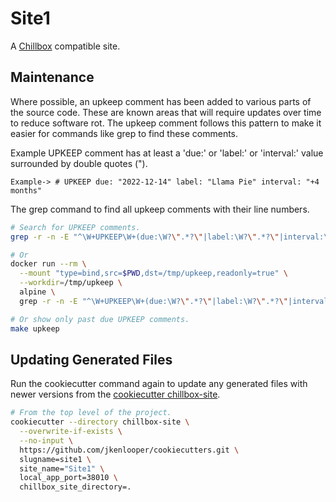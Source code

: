# Site1

A [Chillbox] compatible site.

## Maintenance

Where possible, an upkeep comment has been added to various parts of the source
code. These are known areas that will require updates over time to reduce
software rot. The upkeep comment follows this pattern to make it easier for
commands like grep to find these comments.

Example UPKEEP comment has at least a 'due:' or 'label:' or 'interval:' value
surrounded by double quotes (").
````
Example-> # UPKEEP due: "2022-12-14" label: "Llama Pie" interval: "+4 months"
````

The grep command to find all upkeep comments with their line numbers.
```bash
# Search for UPKEEP comments.
grep -r -n -E "^\W+UPKEEP\W+(due:\W?\".*?\"|label:\W?\".*?\"|interval:\W?\".*?\")" .

# Or
docker run --rm \
  --mount "type=bind,src=$PWD,dst=/tmp/upkeep,readonly=true" \
  --workdir=/tmp/upkeep \
  alpine \
  grep -r -n -E "^\W+UPKEEP\W+(due:\W?\".*?\"|label:\W?\".*?\"|interval:\W?\".*?\")" .

# Or show only past due UPKEEP comments.
make upkeep
```

## Updating Generated Files

Run the cookiecutter command again to update any generated files with newer
versions from the [cookiecutter chillbox-site](https://github.com/jkenlooper/cookiecutters).

```bash
# From the top level of the project.
cookiecutter --directory chillbox-site \
  --overwrite-if-exists \
  --no-input \
  https://github.com/jkenlooper/cookiecutters.git \
  slugname=site1 \
  site_name="Site1" \
  local_app_port=38010 \
  chillbox_site_directory=.
```


[Chillbox]: https://github.com/jkenlooper/chillbox
